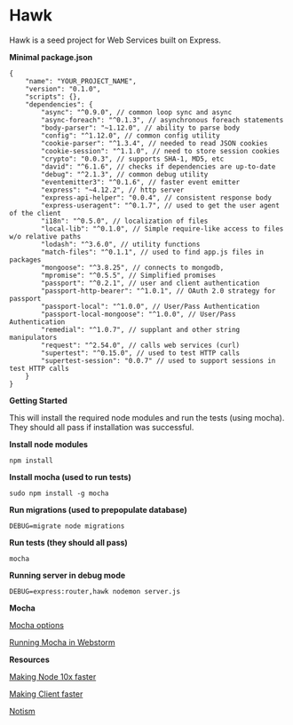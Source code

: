 Hawk 
===

Hawk is a seed project for Web Services built on Express.

**Minimal package.json**

	{
		"name": "YOUR_PROJECT_NAME",
		"version": "0.1.0",
		"scripts": {},
		"dependencies": {
			"async": "^0.9.0", // common loop sync and async
			"async-foreach": "^0.1.3", // asynchronous foreach statements
			"body-parser": "~1.12.0", // ability to parse body
			"config": "^1.12.0", // common config utility
			"cookie-parser": "^1.3.4", // needed to read JSON cookies
			"cookie-session": "^1.1.0", // need to store session cookies
			"crypto": "0.0.3", // supports SHA-1, MD5, etc
			"david": "^6.1.6", // checks if dependencies are up-to-date
			"debug": "^2.1.3", // common debug utility
			"eventemitter3": "^0.1.6", // faster event emitter
			"express": "~4.12.2", // http server
			"express-api-helper": "0.0.4", // consistent response body
			"express-useragent": "^0.1.7", // used to get the user agent of the client
			"i18n": "^0.5.0", // localization of files
			"local-lib": "^0.1.0", // Simple require-like access to files w/o relative paths
			"lodash": "^3.6.0", // utility functions
			"match-files": "^0.1.1", // used to find app.js files in packages
			"mongoose": "^3.8.25", // connects to mongodb,
			"mpromise": "^0.5.5", // Simplified promises
			"passport": "^0.2.1", // user and client authentication
			"passport-http-bearer": "^1.0.1", // OAuth 2.0 strategy for passport
			"passport-local": "^1.0.0", // User/Pass Authentication
			"passport-local-mongoose": "^1.0.0", // User/Pass Authentication
			"remedial": "^1.0.7", // supplant and other string manipulators
			"request": "^2.54.0", // calls web services (curl)
			"supertest": "^0.15.0", // used to test HTTP calls
			"supertest-session": "0.0.7" // used to support sessions in test HTTP calls
		}
	}

**Getting Started**

This will install the required node modules and run the tests (using mocha). They should all pass if installation was successful.

**Install node modules**

	npm install
	
**Install mocha (used to run tests)**
	
	sudo npm install -g mocha
	
**Run migrations (used to prepopulate database)**
	
	DEBUG=migrate node migrations
    
**Run tests (they should all pass)**
    
    mocha

**Running server in debug mode**

    DEBUG=express:router,hawk nodemon server.js

**Mocha**

[Mocha options](http://bpinto.github.io/posts/running-mocha-tests-on-subdirectories/)

[Running Mocha in Webstorm](https://www.jetbrains.com/webstorm/help/running-mocha-unit-tests.html)

**Resources**

[Making Node 10x faster](https://engineering.gosquared.com/making-dashboard-faster)

[Making Client faster](https://engineering.gosquared.com/making-dashboard-faster)

[Notism](https://www.notism.io/)